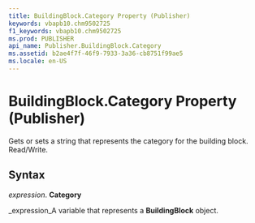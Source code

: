 ```yaml
---
title: BuildingBlock.Category Property (Publisher)
keywords: vbapb10.chm9502725
f1_keywords: vbapb10.chm9502725
ms.prod: PUBLISHER
api_name: Publisher.BuildingBlock.Category
ms.assetid: b2ae4f7f-46f9-7933-3a36-cb8751f99ae5
ms.locale: en-US
---
```



# BuildingBlock.Category Property (Publisher)

Gets or sets a string that represents the category for the building block. Read/Write.


## Syntax

 _expression_. **Category**

 _expression_A variable that represents a  **BuildingBlock** object.


